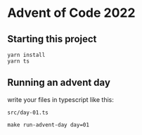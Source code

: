 # Advent of Code 2022

## Starting this project

```
yarn install
yarn ts
```

## Running an advent day

write your files in typescript like this:

`src/day-01.ts`

```
make run-advent-day day=01
```
